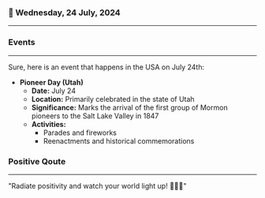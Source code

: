 ### 📅 Wednesday, 24 July, 2024
------
### Events
------
Sure, here is an event that happens in the USA on July 24th:

- **Pioneer Day (Utah)**
  - **Date:** July 24
  - **Location:** Primarily celebrated in the state of Utah
  - **Significance:** Marks the arrival of the first group of Mormon pioneers to the Salt Lake Valley in 1847
  - **Activities:**
    - Parades and fireworks
    - Reenactments and historical commemorations

### Positive Qoute
------
"Radiate positivity and watch your world light up! 🌟😊✨"
